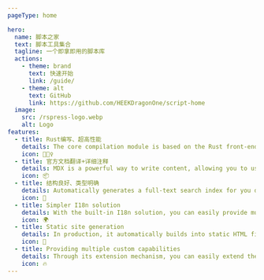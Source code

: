 ```yaml
---
pageType: home

hero:
  name: 脚本之家
  text: 脚本工具集合
  tagline: 一个即拿即用的脚本库
  actions:
    - theme: brand
      text: 快速开始
      link: /guide/
    - theme: alt
      text: GitHub
      link: https://github.com/HEEKDragonOne/script-home
  image:
    src: /rspress-logo.webp
    alt: Logo
features:
  - title: Rust编写、超高性能
    details: The core compilation module is based on the Rust front-end toolchain, providing a more ultimate development experience.
    icon: 🏃🏻‍♀️
  - title: 官方文档翻译+详细注释
    details: MDX is a powerful way to write content, allowing you to use React components in Markdown.
    icon: 📦
  - title: 结构良好、类型明确
    details: Automatically generates a full-text search index for you during construction, providing out-of-the-box full-text search capabilities.
    icon: 🎨
  - title: Simpler I18n solution
    details: With the built-in I18n solution, you can easily provide multi-language support for documents or components.
    icon: 🌍
  - title: Static site generation
    details: In production, it automatically builds into static HTML files, which can be easily deployed anywhere.
    icon: 🌈
  - title: Providing multiple custom capabilities
    details: Through its extension mechanism, you can easily extend theme UI and build process.
    icon: 🔥
---
```

